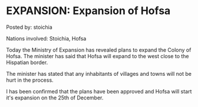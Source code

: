 # EXPANSION: Expansion of Hofsa

Posted by: stoichia

Nations involved: Stoichia, Hofsa

Today the Ministry of Expansion has revealed plans to expand the Colony of Hofsa. The minister has said that Hofsa will expand to the west close to the Hispatian border.

The minister has stated that any inhabitants of villages and towns will not be hurt in the process. 

I has been confirmed that the plans have been approved and Hofsa will start it's expansion on the 25th of December.